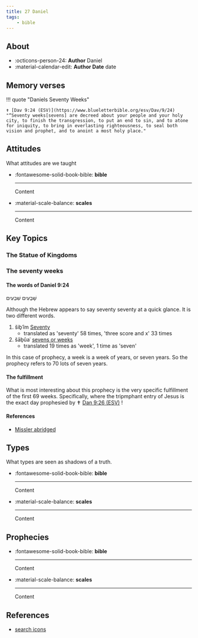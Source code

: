```yaml
---
title: 27 Daniel
tags: 
    - bible
---
```


## About

<div class="grid cards" markdown>

- :octicons-person-24: __Author__ Daniel
- :material-calendar-edit: __Author Date__ date

</div>

## Memory verses

!!! quote "Daniels Seventy Weeks"

    ✝️ [Dav 9:24 (ESV)](https://www.blueletterbible.org/esv/Dav/9/24)
    "“Seventy weeks[sevens] are decreed about your people and your holy city, to finish the transgression, to put an end to sin, and to atone for iniquity, to bring in everlasting righteousness, to seal both vision and prophet, and to anoint a most holy place."
    

## Attitudes

What attitudes are we taught

<div class="grid cards" markdown>

- :fontawesome-solid-book-bible: __bible__

    ---

    Content

- :material-scale-balance: __scales__

    ---

    Content

</div>

## Key Topics

### The Statue of Kingdoms

### The seventy weeks

#### The words of Daniel 9:24

שָׁבֻעִים שִׁבְעִים  

Although the Hebrew appears to say seventy seventy at a quick glance. It is two different words.

1. šiḇʿîm [Seventy](https://www.blueletterbible.org/lexicon/h7657/esv/wlc/0-1/)
    - translated as 'seventy' 58 times, 'three score and x' 33 times
1. šāḇûaʿ [sevens or weeks](https://www.blueletterbible.org/lexicon/h7620/esv/wlc/0-1/)
    - translated 19 times as 'week', 1 time as 'seven'

In this case of prophecy, a week is a week of years, or seven years. 
So the prophecy refers to 70 lots of seven years.

#### The fulfillment

What is most interesting about this prophecy is the very specific fulfillment of the first 69 weeks. Specifically, where the tripmphant entry of Jesus is the exact day prophesied by ✝️ [Dan 9:26 (ESV)](https://www.blueletterbible.org/esv/Dan/9/26) !

#### References

- [Missler abridged](https://www.calvarywhangarei.co.nz/wp-content/uploads/2015/02/The-70-Weeks-of-Daniel-Concisely-Explained.pdf)

## Types

What types are seen as shadows of a truth.

<div class="grid cards" markdown>

- :fontawesome-solid-book-bible: __bible__

    ---

    Content

- :material-scale-balance: __scales__

    ---

    Content

</div>

## Prophecies

<div class="grid cards" markdown>

- :fontawesome-solid-book-bible: __bible__

    ---

    Content

- :material-scale-balance: __scales__

    ---

    Content

</div>

## References

- [search icons](https://squidfunk.github.io/mkdocs-material/reference/icons-emojis/)
